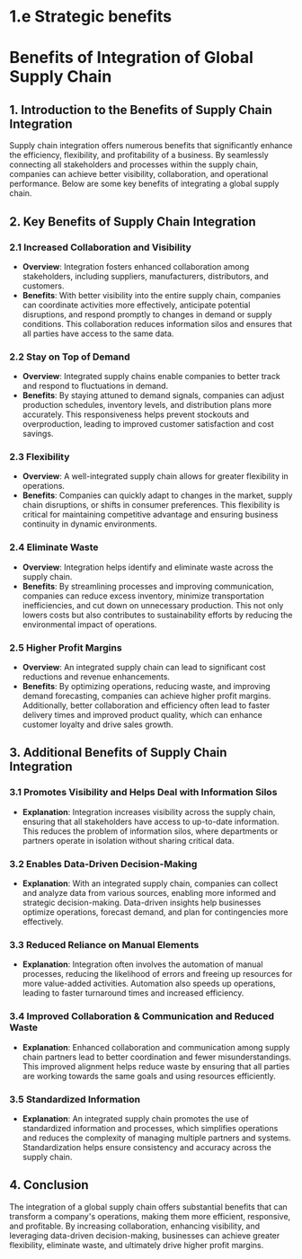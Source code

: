 # 1.e Strategic benefits

# Benefits of Integration of Global Supply Chain

## 1. Introduction to the Benefits of Supply Chain Integration

Supply chain integration offers numerous benefits that significantly enhance the efficiency, flexibility, and profitability of a business. By seamlessly connecting all stakeholders and processes within the supply chain, companies can achieve better visibility, collaboration, and operational performance. Below are some key benefits of integrating a global supply chain.

## 2. Key Benefits of Supply Chain Integration

### 2.1 Increased Collaboration and Visibility

- **Overview**: Integration fosters enhanced collaboration among stakeholders, including suppliers, manufacturers, distributors, and customers.
- **Benefits**: With better visibility into the entire supply chain, companies can coordinate activities more effectively, anticipate potential disruptions, and respond promptly to changes in demand or supply conditions. This collaboration reduces information silos and ensures that all parties have access to the same data.

### 2.2 Stay on Top of Demand

- **Overview**: Integrated supply chains enable companies to better track and respond to fluctuations in demand.
- **Benefits**: By staying attuned to demand signals, companies can adjust production schedules, inventory levels, and distribution plans more accurately. This responsiveness helps prevent stockouts and overproduction, leading to improved customer satisfaction and cost savings.

### 2.3 Flexibility

- **Overview**: A well-integrated supply chain allows for greater flexibility in operations.
- **Benefits**: Companies can quickly adapt to changes in the market, supply chain disruptions, or shifts in consumer preferences. This flexibility is critical for maintaining competitive advantage and ensuring business continuity in dynamic environments.

### 2.4 Eliminate Waste

- **Overview**: Integration helps identify and eliminate waste across the supply chain.
- **Benefits**: By streamlining processes and improving communication, companies can reduce excess inventory, minimize transportation inefficiencies, and cut down on unnecessary production. This not only lowers costs but also contributes to sustainability efforts by reducing the environmental impact of operations.

### 2.5 Higher Profit Margins

- **Overview**: An integrated supply chain can lead to significant cost reductions and revenue enhancements.
- **Benefits**: By optimizing operations, reducing waste, and improving demand forecasting, companies can achieve higher profit margins. Additionally, better collaboration and efficiency often lead to faster delivery times and improved product quality, which can enhance customer loyalty and drive sales growth.

## 3. Additional Benefits of Supply Chain Integration

### 3.1 Promotes Visibility and Helps Deal with Information Silos

- **Explanation**: Integration increases visibility across the supply chain, ensuring that all stakeholders have access to up-to-date information. This reduces the problem of information silos, where departments or partners operate in isolation without sharing critical data.

### 3.2 Enables Data-Driven Decision-Making

- **Explanation**: With an integrated supply chain, companies can collect and analyze data from various sources, enabling more informed and strategic decision-making. Data-driven insights help businesses optimize operations, forecast demand, and plan for contingencies more effectively.

### 3.3 Reduced Reliance on Manual Elements

- **Explanation**: Integration often involves the automation of manual processes, reducing the likelihood of errors and freeing up resources for more value-added activities. Automation also speeds up operations, leading to faster turnaround times and increased efficiency.

### 3.4 Improved Collaboration & Communication and Reduced Waste

- **Explanation**: Enhanced collaboration and communication among supply chain partners lead to better coordination and fewer misunderstandings. This improved alignment helps reduce waste by ensuring that all parties are working towards the same goals and using resources efficiently.

### 3.5 Standardized Information

- **Explanation**: An integrated supply chain promotes the use of standardized information and processes, which simplifies operations and reduces the complexity of managing multiple partners and systems. Standardization helps ensure consistency and accuracy across the supply chain.

## 4. Conclusion

The integration of a global supply chain offers substantial benefits that can transform a company's operations, making them more efficient, responsive, and profitable. By increasing collaboration, enhancing visibility, and leveraging data-driven decision-making, businesses can achieve greater flexibility, eliminate waste, and ultimately drive higher profit margins.
